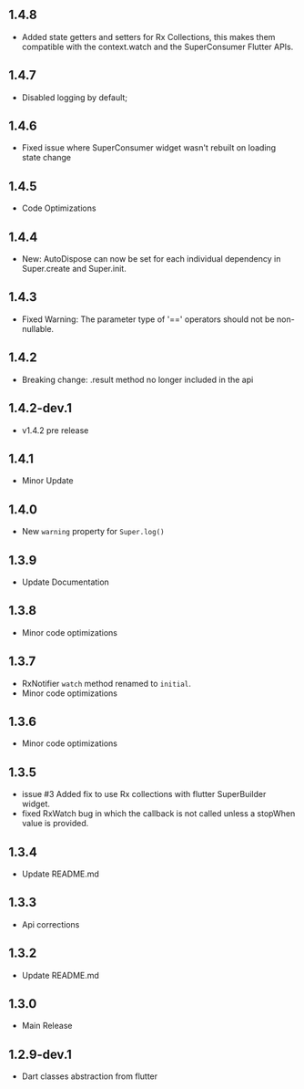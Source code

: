 ## 1.4.8
- Added state getters and setters for Rx Collections, this makes them compatible with the context.watch and the SuperConsumer Flutter APIs.

## 1.4.7
- Disabled logging by default;

## 1.4.6
- Fixed issue where SuperConsumer widget wasn't rebuilt on loading state change

## 1.4.5
- Code Optimizations

## 1.4.4
- New: AutoDispose can now be set for each individual dependency in Super.create and Super.init.

## 1.4.3
- Fixed Warning: The parameter type of '==' operators should not be non-nullable.

## 1.4.2
- Breaking change: .result method no longer included in the api

## 1.4.2-dev.1
- v1.4.2 pre release

## 1.4.1

- Minor Update

## 1.4.0

- New `warning` property for `Super.log()`

## 1.3.9

- Update Documentation

## 1.3.8

- Minor code optimizations

## 1.3.7

- RxNotifier `watch` method renamed to `initial`.
- Minor code optimizations

## 1.3.6

- Minor code optimizations

## 1.3.5

- issue #3 Added fix to use Rx collections with flutter SuperBuilder widget.
- fixed RxWatch bug in which the callback is not called unless a stopWhen value is provided.

## 1.3.4

- Update README.md

## 1.3.3

- Api corrections

## 1.3.2

- Update README.md

## 1.3.0

- Main Release

## 1.2.9-dev.1

- Dart classes abstraction from flutter
